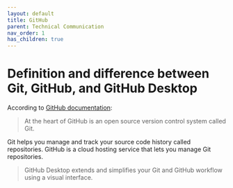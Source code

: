 ```yaml
---
layout: default
title: GitHub
parent: Technical Communication
nav_order: 1
has_children: true
---
```


Definition and difference between Git, GitHub, and GitHub Desktop
================================================================

According to [GitHub documentation](https://docs.github.com):

>At the heart of GitHub is an open source version control system called Git.

Git helps you manage and track your source code history called repositories. GitHub is a cloud hosting service that lets you manage Git repositories.

> GitHub Desktop extends and simplifies your Git and GitHub workflow using a visual interface. 